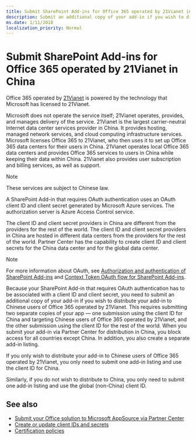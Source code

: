 ```yaml
---
title: Submit SharePoint Add-ins for Office 365 operated by 21Vianet in China
description: Submit an additional copy of your add-in if you wish to distribute your add-in to Chinese users of Office 365 operated by 21Vianet.
ms.date: 1/11/2018
localization_priority: Normal
---
```


# Submit SharePoint Add-ins for Office 365 operated by 21Vianet in China

Office 365 operated by [21Vianet](http://www.21vianet.com) is powered by the technology that Microsoft has licensed to 21Vianet. 

Microsoft does not operate the service itself; 21Vianet operates, provides, and manages delivery of the service. 21Vianet is the largest carrier-neutral Internet data center services provider in China. It provides hosting, managed network services, and cloud computing infrastructure services. Microsoft licenses Office 365 to 21Vianet, who then uses it to set up Office 365 data centers for their users in China. 21Vianet operates local Office 365 data centers and provides Office 365 services to users in China while keeping their data within China. 21Vianet also provides user subscription and billing services, as well as support. 
 
> [!NOTE]
> These services are subject to Chinese law.

A SharePoint Add-in that requires OAuth authentication uses an OAuth client ID and client secret generated by Microsoft Azure services. The authorization server is Azure Access Control service. 
 
The client ID and client secret providers in China are different from the providers for the rest of the world. The client ID and client secret providers in China are hosted in different data centers from the providers for the rest of the world. Partner Center has the capability to create client ID and client secrets for the China data center and for the global data center.
 
> [!NOTE]
> For more information about OAuth, see [Authorization and authentication of SharePoint Add-ins](https://docs.microsoft.com/sharepoint/dev/sp-add-ins/authorization-and-authentication-of-sharepoint-add-ins) and [Context Token OAuth flow for SharePoint Add-ins](https://docs.microsoft.com/sharepoint/dev/sp-add-ins/context-token-oauth-flow-for-sharepoint-add-ins).

Because your SharePoint Add-in that requires OAuth authentication has to be associated with a client ID and client secret, you need to submit an additional copy of your add-in if you wish to distribute your add-in to Chinese users of Office 365 operated by 21Vianet. This requires submitting two separate copies of your app — one submission using the client ID for China and targeting Chinese users of Office 365 operated by 21Vianet, and the other submission using the client ID for the rest of the world. When you submit your add-in via Partner Center for distribution in China, you block access for all countries except China. In addition, you also create a separate add-in listing.
 
If you only wish to distribute your add-in to Chinese users of Office 365 operated by 21Vianet, you only need to submit one add-in listing and use the client ID for China. 

Similarly, if you do not wish to distribute to China, you only need to submit one add-in listing and use the global (non-China) client ID.
 
## See also

- [Submit your Office solution to Microsoft AppSource via Partner Center](use-partner-center-to-submit-to-appsource.md)
- [Create or update client IDs and secrets](create-or-update-client-ids-and-secrets.md)
- [Certification policies](https://docs.microsoft.com/legal/marketplace/certification-policies)
    
 


